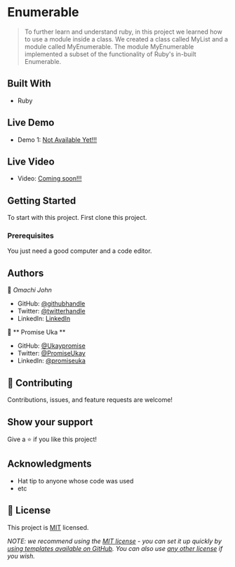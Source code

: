 # Enumerable

>To further learn and understand ruby, in this project we learned how to use a module inside a class. We created a class called MyList and a module called MyEnumerable. The module MyEnumerable implemented a subset of the functionality of Ruby's in-built Enumerable.

## Built With

- Ruby

## Live Demo
- Demo 1: [Not Available Yet!!!]()


## Live Video
- Video: [Coming soon!!!]()
## Getting Started

To start with this project. First clone this project. 

### Prerequisites

You just need a good computer and a code editor. 

## Authors

👤 _Omachi John_

- GitHub: [@githubhandle](https://github.com/MrOmachi)
- Twitter: [@twitterhandle](https://twitter.com/Mr_Omachi)
- LinkedIn: [LinkedIn](https://www.linkedin.com/mwlite/in/john-omachi-00446210b)

👤 ** Promise Uka **

- GitHub: [@Ukaypromise](https://github.com/Ukaypromise)
- Twitter: [@PromiseUkay](https://twitter.com/PromiseUkay)
- LinkedIn: [@promiseuka](https://www.linkedin.com/in/promiseuka/)

## 🤝 Contributing

Contributions, issues, and feature requests are welcome!

## Show your support

Give a ⭐️ if you like this project!

## Acknowledgments

- Hat tip to anyone whose code was used
- etc

## 📝 License

This project is [MIT](./LICENSE) licensed.

_NOTE: we recommend using the [MIT license](https://choosealicense.com/licenses/mit/) - you can set it up quickly by [using templates available on GitHub](https://docs.github.com/en/communities/setting-up-your-project-for-healthy-contributions/adding-a-license-to-a-repository). You can also use [any other license](https://choosealicense.com/licenses/) if you wish._